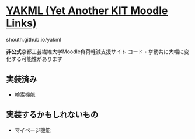 # [YAKML (Yet Another KIT Moodle Links)](https://shouth.github.io/yakml)

shouth.github.io/yakml

**非公式**京都工芸繊維大学Moodle負荷軽減支援サイト
コード・挙動共に大幅に変化する可能性があります

## 実装済み

- 検索機能

## 実装するかもしれないもの

- マイページ機能
